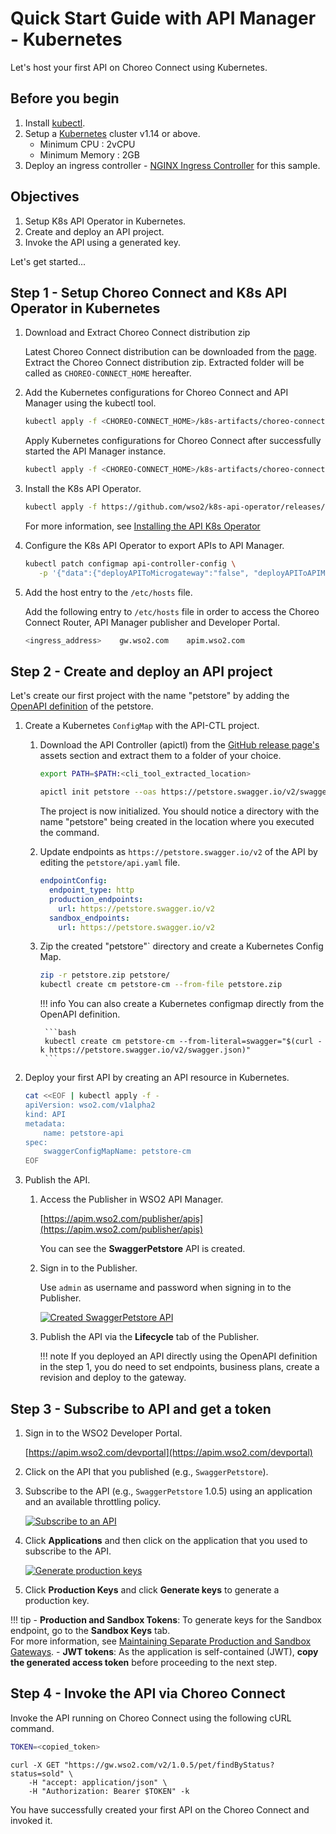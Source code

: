 # Quick Start Guide with API Manager - Kubernetes

Let's host your first API on Choreo Connect using Kubernetes.

## Before you begin

1.  Install [kubectl](https://kubernetes.io/docs/tasks/tools/install-kubectl/).
2.  Setup a [Kubernetes](https://Kubernetes.io/docs/setup/) cluster v1.14 or above.
      - Minimum CPU : 2vCPU
      - Minimum Memory : 2GB
3.  Deploy an ingress controller - [NGINX Ingress Controller](https://kubernetes.github.io/ingress-nginx/deploy/) for this sample.

## Objectives

1.  Setup K8s API Operator in Kubernetes.
2.  Create and deploy an API project.
3.  Invoke the API using a generated key.

Let's get started...

## Step 1 - Setup Choreo Connect and K8s API Operator in Kubernetes

1.  Download and Extract Choreo Connect distribution zip

    Latest Choreo Connect distribution can be downloaded from the [page](https://github.com/wso2/product-microgateway/releases). Extract the Choreo Connect distribution zip. Extracted folder will be called as `CHOREO-CONNECT_HOME` hereafter.

2.  Add the Kubernetes configurations for Choreo Connect and API Manager using the kubectl tool.

    ```bash
    kubectl apply -f <CHOREO-CONNECT_HOME>/k8s-artifacts/choreo-connect-with-apim/apim
    ```
    
    Apply Kubernetes configurations for Choreo Connect after successfully started the API Manager instance.
    ```bash
    kubectl apply -f <CHOREO-CONNECT_HOME>/k8s-artifacts/choreo-connect-with-apim/choreo-connect
    ```
    
3.  Install the K8s API Operator.

    ```bash
    kubectl apply -f https://github.com/wso2/k8s-api-operator/releases/download/v2.0.0/api-operator-configs.yaml
    ```

    For more information, see [Installing the API K8s Operator]({{base_path}}/install-and-setup/setup/kubernetes-operators/k8s-api-operator/install/)

4.  Configure the K8s API Operator to export APIs to API Manager.
   
    ```bash
    kubectl patch configmap api-controller-config \
       -p '{"data":{"deployAPIToMicrogateway":"false", "deployAPIToAPIManager":"true"}}'
    ```

5.  Add the host entry to the `/etc/hosts` file. 
    
    Add the following entry to `/etc/hosts` file in order to access the Choreo Connect Router, API Manager publisher and Developer Portal.

    ```sh
    <ingress_address>    gw.wso2.com    apim.wso2.com
    ```

## Step 2 - Create and deploy an API project

Let's create our first project with the name "petstore" by adding the [OpenAPI definition](https://petstore.swagger.io/v2/swagger.json) of the petstore.

1.  Create a Kubernetes `ConfigMap` with the API-CTL project.
    
    1. Download the API Controller (apictl) from the [GitHub release page's](https://github.com/wso2/product-apim-tooling/releases/tag/v4.0.0) assets section and extract them to a folder of your choice.

          ```bash tab="Format"
          export PATH=$PATH:<cli_tool_extracted_location>
          ```

          ```bash tab="Example"
          apictl init petstore --oas https://petstore.swagger.io/v2/swagger.json
          ```

          The project is now initialized. You should notice a directory with the name "petstore" being created in the location
       where you executed the command.
    
    2. Update endpoints as `https://petstore.swagger.io/v2` of the API by editing the `petstore/api.yaml` file.
   
          ```yaml
          endpointConfig:
            endpoint_type: http
            production_endpoints:
              url: https://petstore.swagger.io/v2
            sandbox_endpoints:
              url: https://petstore.swagger.io/v2
          ```
    
    2. Zip the created "petstore"` directory and create a Kubernetes Config Map.

          ```bash
          zip -r petstore.zip petstore/
          kubectl create cm petstore-cm --from-file petstore.zip
          ```

        !!! info
            You can also create a Kubernetes configmap directly from the OpenAPI definition.
           
            ```bash
            kubectl create cm petstore-cm --from-literal=swagger="$(curl -k https://petstore.swagger.io/v2/swagger.json)"
            ```

2.  Deploy your first API by creating an API resource in Kubernetes.

    ```bash
    cat <<EOF | kubectl apply -f -
    apiVersion: wso2.com/v1alpha2
    kind: API
    metadata:
        name: petstore-api
    spec:
        swaggerConfigMapName: petstore-cm
    EOF
    ```

3.  Publish the API.

    1. Access the Publisher in WSO2 API Manager.
    
         [https://apim.wso2.com/publisher/apis](https://apim.wso2.com/publisher/apis)
    
         You can see the **SwaggerPetstore** API is created. 
         
    2. Sign in to the Publisher.
    
         Use `admin` as username and password when signing in to the Publisher.

         [![Created SwaggerPetstore API]({{base_path}}/assets/img/deploy/mgw/swagger-petstore-in-publisher-portal.png)]({{base_path}}/assets/img/deploy/mgw/swagger-petstore-in-publisher-portal.png)
    
    3. Publish the API via the **Lifecycle** tab of the Publisher.
    
        !!! note
            If you deployed an API directly using the OpenAPI definition in the step 1, you do need to set endpoints, business plans, create a revision and deploy to the gateway.
          
## Step 3 - Subscribe to API and get a token

1.  Sign in to the WSO2 Developer Portal.
     
     [https://apim.wso2.com/devportal](https://apim.wso2.com/devportal)
    
2.  Click on the API that you published (e.g., `SwaggerPetstore`).

3.  Subscribe to the API (e.g., `SwaggerPetstore` 1.0.5) using an application and an available throttling policy.
   
     [![Subscribe to an API]({{base_path}}/assets/img/learn/subscribe-to-api.png)]({{base_path}}/assets/img/learn/subscribe-to-api.png)

4.  Click **Applications** and then click on the application that you used to subscribe to the API.

    [![Generate production keys]({{base_path}}/assets/img/learn/generate-keys-production.png)]({{base_path}}/assets/img/learn/generate-keys-production.png)

5.  Click **Production Keys** and click **Generate keys** to generate a production key.

!!! tip
    - **Production and Sandbox Tokens**:
    To generate keys for the Sandbox endpoint, go to the **Sandbox Keys** tab. </br>For more information, see [Maintaining Separate Production and Sandbox Gateways]({{base_path}}/deploy-and-publish/deploy-on-gateway/api-gateway/maintaining-separate-production-and-sandbox-gateways/#multiple-gateways-to-handle-production-and-sandbox-requests-separately).
    - **JWT tokens**:
    As the application is self-contained (JWT), **copy the generated access token** before proceeding to the next step.

## Step 4 - Invoke the API via Choreo Connect

Invoke the API running on Choreo Connect using the following cURL command.

```bash
TOKEN=<copied_token>
```

```bas
curl -X GET "https://gw.wso2.com/v2/1.0.5/pet/findByStatus?status=sold" \
    -H "accept: application/json" \
    -H "Authorization: Bearer $TOKEN" -k
```

You have successfully created your first API on the Choreo Connect and invoked it.
